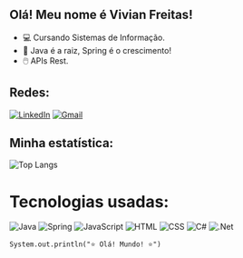## Olá! Meu nome é Vivian Freitas!

- 💻 Cursando Sistemas de Informação.
- 🌱 Java é a raiz, Spring é o crescimento!
- 🖱️ APIs Rest.


## Redes:
[![LinkedIn](https://img.shields.io/badge/LinkedIn-blue?style=for-the-badge&logo=linkedin&logoColor=white)](https://www.linkedin.com/in/vivianfreitas/)
[![Gmail](https://img.shields.io/badge/Gmail-black?style=for-the-badge&logo=gmail&logoColor=white)](mailto:freitasvivian2001@gmail.com)


## Minha estatística:
![Top Langs](https://github-readme-stats.vercel.app/api/top-langs/?username=vivfreitas&layout=compact&theme=nightowl)

# Tecnologias usadas:

![Java](https://img.shields.io/badge/Java-%23b90e0e.svg?logo=java&logoColor=white)
![Spring](https://img.shields.io/badge/Spring-%b90e0e.svg?logo=spring&logoColor=white)
![JavaScript](https://img.shields.io/badge/JavaScript-%23F7DF1E.svg?logo=javascript&logoColor=white)
![HTML](https://img.shields.io/badge/HTML-%23E34F26.svg?logo=html5&logoColor=white)
![CSS](https://img.shields.io/badge/CSS-%231572B6.svg?logo=css3&logoColor=white)
![C#](https://img.shields.io/badge/c%23-%23239120.svg?style=for-the-badge&logo=csharp&logoColor=white)
![.Net](https://img.shields.io/badge/.NET-5C2D91?style=for-the-badge&logo=.net&logoColor=white)

    System.out.println("⭐ Olá! Mundo! ⭐")
    


